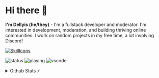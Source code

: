 # Hi there 👋
**I'm Dellyis (he/they)** - I'm a fullstack developer and moderator. I'm interested in development, moderation, and building thriving online communities. I work on random projects in my free time, a lot involving Discord!

<a href="#">![SkillIcons](https://skillicons.dev/icons?i=js,nodejs,py,html,css,nuxt,vue,tailwind,django,fastapi,mongodb,redis,vscode,cloudflare,discord)</a><br/>

![status](https://nocache.advaith.workers.dev?url=https://img.shields.io/endpoint?url=https://dev.discordprofiles.me/api/badge/status/465853102914928640?simple=true)
![playing](https://nocache.advaith.workers.dev?url=https://img.shields.io/endpoint?url=https://dev.discordprofiles.me/api/badge/playing/465853102914928640)
![vscode](https://nocache.advaith.workers.dev?url=https://img.shields.io/endpoint?url=https://dev.discordprofiles.me/api/badge/vscode/465853102914928640)

<details>
  <summary>Github Stats ⚡</summary>
  
  <a href="#">![Github stats](https://github-readme-stats.vercel.app/api?username=Dellyis&theme=blueberry&count_private=true&hide_border=true&line_height=20)</a>
  <a href="#">![Top Langs](https://github-readme-stats.vercel.app/api/top-langs/?username=Dellyis&layout=compact&theme=blueberry&count_private=true&hide_border=true)</a>
</details>

<!--
**Dellyis/Dellyis** is a ✨ _special_ ✨ repository because its `README.md` (this file) appears on your GitHub profile.

Here are some ideas to get you started:

- 🔭 I’m currently working on ...
- 🌱 I’m currently learning ...
- 👯 I’m looking to collaborate on ...
- 🤔 I’m looking for help with ...
- 💬 Ask me about ...
- 📫 How to reach me: ...
- 😄 Pronouns: ...
- ⚡ Fun fact: ...
-->
